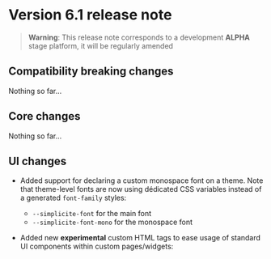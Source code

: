 Version 6.1 release note
========================

> **Warning**: This release note corresponds to a development **ALPHA** stage platform, it will be regularly amended

Compatibility breaking changes <span id="compatbreakingchanges"></span>
-----------------------------------------------------------------------

Nothing so far...

Core changes <span id="changes"></span>
---------------------------------------

Nothing so far...

UI changes <span id="uichanges"></span>
---------------------------------------

- Added support for declaring a custom monospace font on a theme.
  Note that theme-level fonts are now using dédicated CSS variables instead of a generated `font-family` styles:
	- `--simplicite-font` for the main font 
	- `--simplicite-font-mono` for the monospace font 

- Added new **experimental** custom HTML tags to ease usage of standard UI components within custom pages/widgets:
